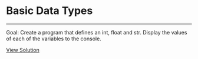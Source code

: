 # Basic Data Types

---

Goal: Create a program that defines an int, float and str.  Display the values of each of the variables to the console.

[View Solution](solution.py)
